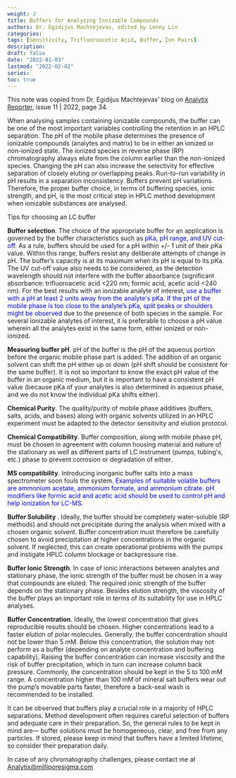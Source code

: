 ```yaml
---
weight: 3
title: Buffers for Analyzing Ionizable Compounds
authors: Dr. Egidijus Machtejevas, edited by Lenny Lin
categories: 
tags: [Sensitivity, Trifluoroacetic Acid, Buffer, Ion Pairs]
description: 
draft: false
date: "2022-01-03"
lastmod: "2022-02-02"
series: 
toc: true
---
```


This note was copied from Dr. Egidijus Machtejevas' blog on <a href = "https://www.sigmaaldrich.com/CA/en/collections/analytix-reporter#archives" target="_blank" rel="noopener noreferrer">Analytix Reporter</a>, issue 11 | 2022, page 34.

<!--more-->

When analysing samples containing ionizable compounds, the buffer can be one of the most important variables controlling the retention in an HPLC separation. The pH of the mobile phase determines the presence of ionizable compounds (analytes and matrix) to be in either an ionized or non-ionized state. The ionized species in reverse phase (RP) chromatography always elute from the column earlier than the non-ionized species. Changing the pH can also increase the selectivity for effective separation of closely eluting or overlapping peaks. Run-to-run variability in pH results in a separation inconsistency. Buffers prevent pH variations. Therefore, the proper buffer choice, in terms of buffering species, ionic strength, and pH, is the most critical step in HPLC method development when ionizable substances are analysed. 

Tips for choosing an LC buffer   

**<font class = "font_upper">Buffer selection</font>**. The choice of the appropriate buffer for an application is governed by the buffer characteristics such as <font color ="blue">pKa, pH range, and UV cut-off</font>. As a rule, buffers should be used for a pH within +/- 1 unit of their pKa value. Within this range, buffers resist any deliberate attempts of change in pH. The buffer’s capacity is at its maximum when its pH is equal to its pKa. The UV cut-off value also needs to be considered, as the detection wavelength should not interfere with the buffer absorbance (significant absorbance: trifluoroacetic acid <220 nm; formic acid, acetic acid <240 nm). For the best results with an ionizable analyte of interest, <font color ="blue">use a buffer with a pH at least 2 units away from the analyte's pKa</font>. <font color ="blue">If the pH of the mobile phase is too close to the analyte’s pKa, split peaks or shoulders might be observed</font> due to the presence of both species in the sample. For several ionizable analytes of interest, it is preferable to choose a pH value wherein all the analytes exist in the same form, either ionized or non-ionized.   

**<font class = "font_upper">Measuring buffer pH</font>**. pH of the buffer is the pH of the aqueous portion before the organic mobile phase part is added. The addition of an organic solvent can shift the pH either up or down (pH shift should be consistent for the same buffer). It is not so important to know the exact pH value of the buffer in an organic medium, but it is important to have a consistent pH value (because pKa of your analytes is also determined in aqueous phase, and we do not know the individual pKa shifts either). 

**<font class = "font_upper">Chemical Purity</font>**. The quality/purity of mobile phase additives (buffers, salts, acids, and bases) along with organic solvents utilized in an HPLC experiment must be adapted to the detector sensitivity and elution protocol. 

**<font class = "font_upper">Chemical Compatibility</font>**. Buffer composition, along with mobile phase pH, must be chosen in agreement with column housing material and nature of the stationary as well as different parts of LC instrument (pumps, tubing's, etc.) phase to prevent corrosion or degradation of either. 

**<font class = "font_upper">MS compatibility</font>**. Introducing inorganic buffer salts into a mass spectrometer soon fouls the system. <font color ="blue">Examples of suitable volatile buffers are ammonium acetate, ammonium formate, and ammonium citrate. pH modifiers like formic acid and acetic acid should be used to control pH and help ionization for LC-MS</font>. 

**<font class = "font_upper">Buffer Solubility </font>**. Ideally, the buffer should be completely water-soluble (RP methods) and should not precipitate during the analysis when mixed with a chosen organic solvent. Buffer concentration must therefore be carefully chosen to avoid precipitation at higher concentrations in the organic solvent. If neglected, this can create operational problems with the pumps and instigate HPLC column blockage or backpressure rise. 

**<font class = "font_upper">Buffer Ionic Strength</font>**. In case of ionic interactions between analytes and stationary phase, the ionic strength of the buffer must be chosen in a way that compounds are eluted. The required ionic strength of the buffer depends on the stationary phase. Besides elution strength, the viscosity of the buffer plays an important role in terms of its suitability for use in HPLC analyses. 

**<font class = "font_upper">Buffer Concentration</font>**. Ideally, the lowest concentration that gives reproducible results should be chosen. Higher concentrations lead to a faster elution of polar molecules. Generally, the buffer concentration should not be lower than 5 mM. Below this concentration, the solution may not perform as a buffer (depending on analyte concentration and buffering capability). Raising the buffer concentration can increase viscosity and the risk of buffer precipitation, which in turn can increase column back pressure. Commonly, the concentration should be kept in the 5 to 100 mM range. A concentration higher than 100 mM of mineral salt buffers wear out the pump’s movable parts faster, therefore a back-seal wash is recommended to be installed. 

It can be observed that buffers play a crucial role in a majority of HPLC separations. Method development often requires careful selection of buffers and adequate care in their preparation. So, the general rules to be kept in mind are― buffer solutions must be homogeneous, clear, and free from any particles. If stored, please keep in mind that buffers have a limited lifetime, so consider their preparation daily. 

In case of any chromatography challenges, please contact me at Analytix@milliporesigma.com 

